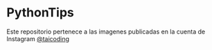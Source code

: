 # PythonTips
Este repositorio pertenece a las imagenes publicadas en la cuenta de Instagram [@taicoding](https://www.instagram.com/taicoding/)
